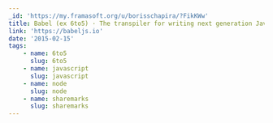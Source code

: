 ```yaml
---
_id: 'https://my.framasoft.org/u/borisschapira/?FikKWw'
title: Babel (ex 6to5) · The transpiler for writing next generation JavaScript
link: 'https://babeljs.io'
date: '2015-02-15'
tags:
    - name: 6to5
      slug: 6to5
    - name: javascript
      slug: javascript
    - name: node
      slug: node
    - name: sharemarks
      slug: sharemarks
---
```


<div class="markdown"><p></p></div>
